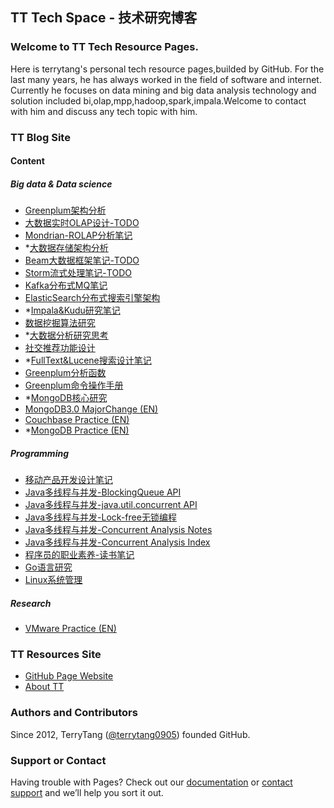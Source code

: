 TT Tech Space - 技术研究博客
--------------------------

### Welcome to TT Tech Resource Pages.
Here is terrytang's personal tech resource pages,builded by GitHub. For the last many years, he has always worked in the field of software and internet.
Currently he focuses on data mining and big data analysis technology and solution included bi,olap,mpp,hadoop,spark,impala.Welcome to contact with him and discuss any tech topic with him.

### TT Blog Site

#### Content

##### Big data & Data science 

- [Greenplum架构分析](https://github.com/terrytang0905/TT_Tech_Space/blob/resource/blogs/2017-02-11-greenplum-arch-design-note.md)
- [大数据实时OLAP设计-TODO](https://github.com/terrytang0905/TT_Tech_Space/blob/resource/blogs/2017-02-01-realtime-olap-design-note.md)
- [Mondrian-ROLAP分析笔记](https://github.com/terrytang0905/TT_Tech_Space/blob/resource/blogs/2017-01-31-mondrian-olap-analysis-note.md)
- *[大数据存储架构分析](https://github.com/terrytang0905/TT_Tech_Space/blob/resource/blogs/2017-01-22-database-architect-research-note.md)
- [Beam大数据框架笔记-TODO](https://github.com/terrytang0905/TT_Tech_Space/blob/resource/blogs/2017-01-12-apache-beam-research-note.md)
- [Storm流式处理笔记-TODO](https://github.com/terrytang0905/TT_Tech_Space/blob/resource/blogs/2017-01-11-storm-streaming-research-note.md)
- [Kafka分布式MQ笔记](https://github.com/terrytang0905/TT_Tech_Space/blob/resource/blogs/2017-01-10-kafka-research-note.md)
- [ElasticSearch分布式搜索引擎架构](https://github.com/terrytang0905/TT_Tech_Space/blob/resource/blogs/2017-01-06-elasticsearch-search-engine-architect-note.md)
- *[Impala&Kudu研究笔记](https://github.com/terrytang0905/TT_Tech_Space/blob/resource/blogs/2016-12-12-impala-kudu-research-note.md)
- [数据挖掘算法研究](https://github.com/terrytang0905/TT_Tech_Space/blob/resource/blogs/2015-12-01-data-mining-analysis-algorithm.md)
- *[大数据分析研究思考](https://github.com/terrytang0905/TT_Tech_Space/blob/resource/blogs/2015-11-08-data-mining-thinking.md)
- [社交推荐功能设计](https://github.com/terrytang0905/TT_Tech_Space/blob/resource/blogs/2015-05-13-sns-recommendation-design.md)
- *[FullText&Lucene搜索设计笔记](https://github.com/terrytang0905/TT_Tech_Space/blob/resource/blogs/2014-12-20-lucene-search-design-note.md)
- [Greenplum分析函数](https://github.com/terrytang0905/TT_Tech_Space/blob/resource/blogs/2016-07-30-greenplum_analysis_function.md)
- [Greenplum命令操作手册](https://github.com/terrytang0905/TT_Tech_Space/blob/resource/blogs/2016-04-15-greenplum_command_guide.md)
- *[MongoDB核心研究](https://github.com/terrytang0905/TT_Tech_Space/blob/resource/blogs/2016-02-28-mongodb-internal.md)
- [MongoDB3.0 MajorChange (EN)](https://github.com/terrytang0905/TT_Tech_Space/blob/resource/blogs/2015-10-11-mongodb3.0-major-release.md)
- [Couchbase Practice (EN)](https://github.com/terrytang0905/TT_Tech_Space/blob/resource/blogs/2014-11-05-couchbase-practice.md)
- *[MongoDB Practice (EN)](https://github.com/terrytang0905/TT_Tech_Space/blob/resource/blogs/2014-11-05-mongodb-practice.md) 

##### Programming

- [移动产品开发设计笔记](https://github.com/terrytang0905/TT_Tech_Space/blob/resource/blogs/2015-01-08-cloud-product-design-note.md)
- [Java多线程与并发-BlockingQueue API](https://github.com/terrytang0905/TT_Tech_Space/blob/resource/blogs/2016-04-27-java_concurrent_blocking_queue_note.md)
- [Java多线程与并发-java.util.concurrent API](https://github.com/terrytang0905/TT_Tech_Space/blob/resource/blogs/2016-04-27-java_concurrent_api_note.md)
- [Java多线程与并发-Lock-free无锁编程](https://github.com/terrytang0905/TT_Tech_Space/blob/resource/blogs/2016-04-11-java_lock_free_program_note.md)
- [Java多线程与并发-Concurrent Analysis Notes](https://github.com/terrytang0905/TT_Tech_Space/blob/resource/blogs/2016-04-11-java_concurrent_analysis_note.md)
- [Java多线程与并发-Concurrent Analysis Index](https://github.com/terrytang0905/TT_Tech_Space/blob/resource/blogs/2016-04-09-java_concurrent_analysis_map.md)
- [程序员的职业素养-读书笔记](https://github.com/terrytang0905/TT_Tech_Space/blob/resource/blogs/2015-11-07-professional-programmer.md)
- [Go语言研究](https://github.com/terrytang0905/TT_Tech_Space/blob/resource/blogs/2015-05-12-go-language-design.md)
- [Linux系统管理](https://github.com/terrytang0905/TT_Tech_Space/blob/resource/blogs/2016-06-30-linux_system_management.md)

##### Research

- [VMware Practice (EN)](https://github.com/terrytang0905/TT_Tech_Space/blob/resource/blogs/2012-05-23-vmware-practice.md)


### TT Resources Site
- [GitHub Page Website](http://terrytang0905.github.io/TT_Tech_Space/)
- [About TT](About.md) 

### Authors and Contributors
Since 2012, TerryTang ([@terrytang0905](https://github.com/terrytang0905)) founded GitHub. 


### Support or Contact
Having trouble with Pages? Check out our [documentation](https://help.github.com/pages) or [contact support](https://github.com/contact) and we’ll help you sort it out.
